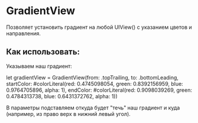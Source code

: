 # GradientView
Позволяет установить градиент на любой UIView() с указанием цветов и направления.

## Как использовать:

Указываем наш градиент:

 let gradientView = GradientView(from: .topTrailing, to: .bottomLeading, startColor: #colorLiteral(red: 0.4745098054, green: 0.8392156959, blue: 0.9764705896, alpha: 1), endColor: #colorLiteral(red: 0.9098039269, green: 0.4784313738, blue: 0.6431372762, alpha: 1))
 
 В параметры подставляем откуда будет "течь" наш градиент и куда (например, из право верх в нижний левый угол).
